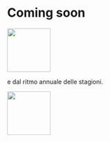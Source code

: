 # Coming soon

<img src="/images/guida/ormonale/giornaliero.jpg"  width="100"  >

e dal ritmo annuale delle stagioni.

<img src="/images/guida/ormonale/annuale.jpg"  width="100">

<!--stackedit_data:
eyJoaXN0b3J5IjpbLTEwODAxMDg0MTcsLTg0NTA5ODYxN119
-->